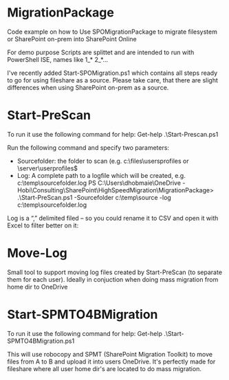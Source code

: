 # MigrationPackage
Code example on how to Use SPOMigrationPackage to migrate filesystem or SharePoint on-prem into SharePoint Online

For demo purpose Scripts are splittet and are intended to run with PowerShell ISE, names like 1_* 2_*...

I've recently added Start-SPOMigration.ps1 which contains all steps ready to go for using fileshare as a source. Please take care, that there are slight differences when using SharePoint on-prem as a source.

# Start-PreScan
To run it use the following command for help: Get-help .\Start-Prescan.ps1
 
Run the following command and specify two parameters:
-	Sourcefolder: the folder to scan (e.g. c:\files\usersprofiles or \\server\userprofiles$
-	Log: A complete path to a logfile which will be created, e.g. c:\temp\sourcefolder.log
PS C:\Users\dhobmaie\OneDrive - Hobi\Consulting\SharePoint\HighSpeedMigration\MigrationPackage> .\Start-PreScan.ps1 -Sourcefolder c:\temp\source -log c:\temp\sourcefolder.log
 
Log is a “,” delimited filed – so you could rename it to CSV and open it with Excel to filter better on it:
 
# Move-Log
Small tool to support moving log files created by Start-PreScan (to separate them for each user). Ideally in conjuction when doing mass migration from home dir to OneDrive

# Start-SPMTO4BMigration
To run it use the following command for help: Get-help .\Start-SPMTO4BMigration.ps1

This will use robocopy and SPMT (SharePoint Migration Toolkit) to move files from A to B and upload it into
users OneDrive.
It's perfectly made for fileshare where all user home dir's are located to do mass migration.